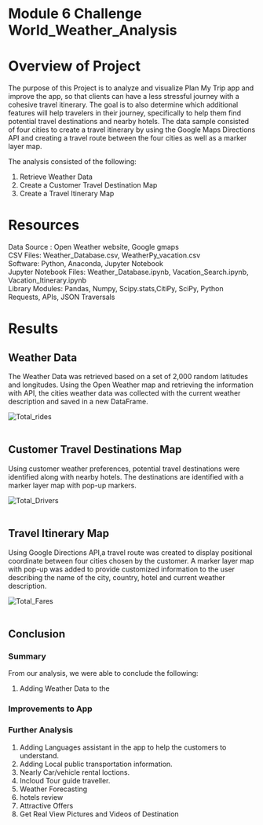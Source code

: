 # Module 6 Challenge  World_Weather_Analysis
# Overview of Project #
The purpose of this Project is to analyze and visualize Plan My Trip app and improve the app, so that clients can have a less stressful journey with a cohesive travel itinerary. The goal is to also determine which additional features will help travelers in their journey, specifically to help them find potential travel destinations and nearby hotels. The data sample consisted of four cities to create a travel itinerary by using the Google Maps Directions API and creating a travel route between the four cities as well as a marker layer map.

The analysis consisted of the following:
1. Retrieve Weather Data
2. Create a Customer Travel Destination Map
3. Create a Travel Itinerary Map

# Resources #
Data Source : Open Weather website, Google gmaps <br>
CSV Files: Weather_Database.csv, WeatherPy_vacation.csv <br>
Software: Python, Anaconda, Jupyter Notebook <br>
Jupyter Notebook Files: Weather_Database.ipynb, Vacation_Search.ipynb, Vacation_Itinerary.ipynb  <br>
Library Modules: Pandas, Numpy, Scipy.stats,CitiPy, SciPy, Python Requests, APIs, JSON Traversals

# Results #
## Weather Data ##
The Weather Data was retrieved based on a set of 2,000 random latitudes and longitudes. Using the Open Weather map and retrieving the information with API, the cities weather data was collected with the current weather description and saved in a new DataFrame.

![Total_rides](/analysis1/total_rides.png)
<br><br>

## Customer Travel Destinations Map ##
Using customer weather preferences, potential travel destinations were identified along with nearby hotels. The destinations are identified with a marker layer map with pop-up markers.

![Total_Drivers](/analysis1/Total_drivers.png)
<br><br>
 
## Travel Itinerary Map ##
Using Google Directions API,a travel route was created to display positional coordinate between four cities chosen by the customer. A marker layer map with pop-up was added to provide customized information to the user describing the name of the city, country, hotel and current weather description.

![Total_Fares](/analysis1/total_amount_of_fares.png)
<br><br>

## Conclusion ##
### Summary ###
From our analysis, we were able to conclude the following:
1. Adding Weather Data to the 



### Improvements to App ###


### Further Analysis ###
1. Adding Languages assistant in the app to help the customers to understand.
2. Adding Local public transportation information.
3. Nearly Car/vehicle rental loctions.
4. Incloud Tour guide traveller. 
5. Weather Forecasting
6. hotels review
7. Attractive Offers
8. Get Real View Pictures and Videos of Destination
<br>
